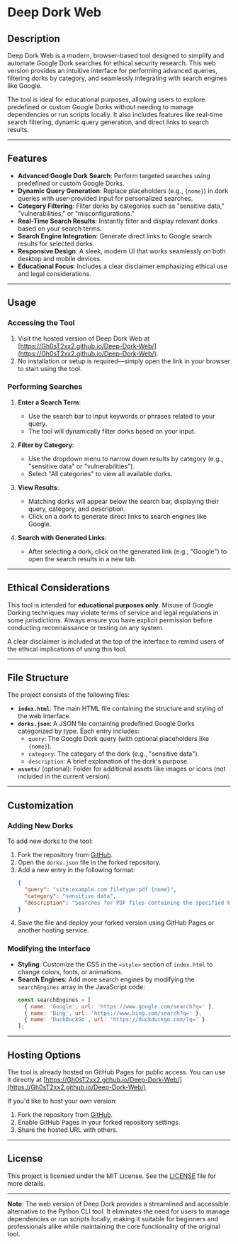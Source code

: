 # Deep Dork Web

## Description
Deep Dork Web is a modern, browser-based tool designed to simplify and automate Google Dork searches for ethical security research. This web version provides an intuitive interface for performing advanced queries, filtering dorks by category, and seamlessly integrating with search engines like Google.

The tool is ideal for educational purposes, allowing users to explore predefined or custom Google Dorks without needing to manage dependencies or run scripts locally. It also includes features like real-time search filtering, dynamic query generation, and direct links to search results.

---

## Features
- **Advanced Google Dork Search**: Perform targeted searches using predefined or custom Google Dorks.
- **Dynamic Query Generation**: Replace placeholders (e.g., `{nome}`) in dork queries with user-provided input for personalized searches.
- **Category Filtering**: Filter dorks by categories such as "sensitive data," "vulnerabilities," or "misconfigurations."
- **Real-Time Search Results**: Instantly filter and display relevant dorks based on your search terms.
- **Search Engine Integration**: Generate direct links to Google search results for selected dorks.
- **Responsive Design**: A sleek, modern UI that works seamlessly on both desktop and mobile devices.
- **Educational Focus**: Includes a clear disclaimer emphasizing ethical use and legal considerations.

---

## Usage
### Accessing the Tool
1. Visit the hosted version of Deep Dork Web at [https://Gh0sT2xx2.github.io/Deep-Dork-Web/](https://Gh0sT2xx2.github.io/Deep-Dork-Web/).
2. No installation or setup is required—simply open the link in your browser to start using the tool.

### Performing Searches
1. **Enter a Search Term**:
   - Use the search bar to input keywords or phrases related to your query.
   - The tool will dynamically filter dorks based on your input.

2. **Filter by Category**:
   - Use the dropdown menu to narrow down results by category (e.g., "sensitive data" or "vulnerabilities").
   - Select "All categories" to view all available dorks.

3. **View Results**:
   - Matching dorks will appear below the search bar, displaying their query, category, and description.
   - Click on a dork to generate direct links to search engines like Google.

4. **Search with Generated Links**:
   - After selecting a dork, click on the generated link (e.g., "Google") to open the search results in a new tab.

---

## Ethical Considerations
This tool is intended for **educational purposes only**. Misuse of Google Dorking techniques may violate terms of service and legal regulations in some jurisdictions. Always ensure you have explicit permission before conducting reconnaissance or testing on any system.

A clear disclaimer is included at the top of the interface to remind users of the ethical implications of using this tool.

---

## File Structure
The project consists of the following files:
- **`index.html`**: The main HTML file containing the structure and styling of the web interface.
- **`dorks.json`**: A JSON file containing predefined Google Dorks categorized by type. Each entry includes:
  - `query`: The Google Dork query (with optional placeholders like `{nome}`).
  - `category`: The category of the dork (e.g., "sensitive data").
  - `description`: A brief explanation of the dork's purpose.
- **`assets/`** (optional): Folder for additional assets like images or icons (not included in the current version).

---

## Customization
### Adding New Dorks
To add new dorks to the tool:
1. Fork the repository from [GitHub](https://github.com/Gh0sT2xx2/Deep-Dork-Web).
2. Open the `dorks.json` file in the forked repository.
3. Add a new entry in the following format:
   ```json
   {
     "query": "site:example.com filetype:pdf {nome}",
     "category": "sensitive data",
     "description": "Searches for PDF files containing the specified keyword on example.com."
   }
   ```
4. Save the file and deploy your forked version using GitHub Pages or another hosting service.

### Modifying the Interface
- **Styling**: Customize the CSS in the `<style>` section of `index.html` to change colors, fonts, or animations.
- **Search Engines**: Add more search engines by modifying the `searchEngines` array in the JavaScript code:
  ```javascript
  const searchEngines = [
    { name: 'Google', url: 'https://www.google.com/search?q=' },
    { name: 'Bing', url: 'https://www.bing.com/search?q=' },
    { name: 'DuckDuckGo', url: 'https://duckduckgo.com/?q=' }
  ];
  ```

---

## Hosting Options
The tool is already hosted on GitHub Pages for public access. You can use it directly at [https://Gh0sT2xx2.github.io/Deep-Dork-Web/](https://Gh0sT2xx2.github.io/Deep-Dork-Web/).

If you'd like to host your own version:
1. Fork the repository from [GitHub](https://github.com/Gh0sT2xx2/Deep-Dork-Web).
2. Enable GitHub Pages in your forked repository settings.
3. Share the hosted URL with others.

---

## License
This project is licensed under the MIT License. See the [LICENSE](LICENSE) file for more details.

---

**Note**: The web version of Deep Dork provides a streamlined and accessible alternative to the Python CLI tool. It eliminates the need for users to manage dependencies or run scripts locally, making it suitable for beginners and professionals alike while maintaining the core functionality of the original tool.

